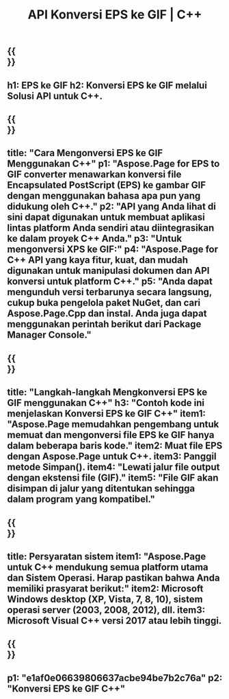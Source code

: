 ﻿---
translation: true
template: /_templates/_conversion-child-cpp.md
title: API Konversi EPS ke GIF | C++
url: /cpp/conversion/eps-to-gif/
description: Konversi EPS ke GIF disediakan oleh Aspose.Page untuk solusi C++ API. Bekerja di C++ Runtime Environment untuk Windows 32 bit, Windows 64 bit, dan Linux 64 bit.
informat: EPS
outformat: GIF
otherformats: XPS PS
---

{{<section banner>}}
---
h1: EPS ke GIF
h2: Konversi EPS ke GIF melalui Solusi API untuk C++.
---

{{<section overview>}}
---
title: "Cara Mengonversi EPS ke GIF Menggunakan C++"
p1: "Aspose.Page for EPS to GIF converter menawarkan konversi file Encapsulated PostScript (EPS) ke gambar GIF dengan menggunakan bahasa apa pun yang didukung oleh C++."
p2: "API yang Anda lihat di sini dapat digunakan untuk membuat aplikasi lintas platform Anda sendiri atau diintegrasikan ke dalam proyek C++ Anda."
p3: "Untuk mengonversi XPS ke GIF:"
p4: "Aspose.Page for C++ API yang kaya fitur, kuat, dan mudah digunakan untuk manipulasi dokumen dan API konversi untuk platform C++."
p5: "Anda dapat mengunduh versi terbarunya secara langsung, cukup buka pengelola paket NuGet, dan cari Aspose.Page.Cpp dan instal. Anda juga dapat menggunakan perintah berikut dari Package Manager Console."
---

{{<section feature1>}}
---
title: "Langkah-langkah Mengkonversi EPS ke GIF menggunakan C++"
h3: "Contoh kode ini menjelaskan Konversi EPS ke GIF C++"
item1: "Aspose.Page memudahkan pengembang untuk memuat dan mengonversi file EPS ke GIF hanya dalam beberapa baris kode."
item2: Muat file EPS dengan Aspose.Page untuk C++.
item3: Panggil metode Simpan().
item4: "Lewati jalur file output dengan ekstensi file (GIF)."
item5: "File GIF akan disimpan di jalur yang ditentukan sehingga dalam program yang kompatibel."
---

{{<section feature2>}}
---
title: Persyaratan sistem
item1: "Aspose.Page untuk C++ mendukung semua platform utama dan Sistem Operasi. Harap pastikan bahwa Anda memiliki prasyarat berikut:"
item2: Microsoft Windows desktop (XP, Vista, 7, 8, 10), sistem operasi server (2003, 2008, 2012), dll.
item3: Microsoft Visual C++ versi 2017 atau lebih tinggi.
---

{{<section gist>}}
---
p1: "e1af0e06639806637acbe94be7b2c76a"
p2: "Konversi EPS ke GIF C++"
---
